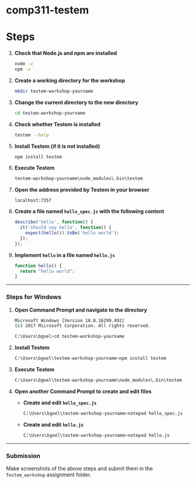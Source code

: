 # comp311-testem
# Steps

1. **Check that Node.js and npm are installed**
   ```sh
   node -v
   npm -v
   ```

2. **Create a working directory for the workshop**
   ```sh
   mkdir testem-workshop-yourname
   ```

3. **Change the current directory to the new directory**
   ```sh
   cd testem-workshop-yourname
   ```

4. **Check whether Testem is installed**
   ```sh
   testem --help
   ```

5. **Install Testem (if it is not installed)**
   ```sh
   npm install testem
   ```

6. **Execute Testem**
   ```sh
   testem-workshop-yourname\node_modules\.bin\testem
   ```

7. **Open the address provided by Testem in your browser**
   ```
   localhost:7357
   ```

8. **Create a file named `hello_spec.js` with the following content**
   ```js
   describe('hello', function() {
     it('should say hello', function() {
       expect(hello()).toBe('hello world');
     });
   });
   ```

9. **Implement `hello` in a file named `hello.js`**
   ```js
   function hello() {
     return "hello world";
   }
   ```

---

### Steps for Windows

1. **Open Command Prompt and navigate to the directory**
   ```sh
   Microsoft Windows [Version 10.0.16299.492]
   (c) 2017 Microsoft Corporation. All rights reserved.

   C:\Users\bgoel>cd testem-workshop-yourname
   ```

2. **Install Testem**
   ```sh
   C:\Users\bgoel\testem-workshop-yourname>npm install testem
   ```

3. **Execute Testem**
   ```sh
   C:\Users\bgoel\testem-workshop-yourname\node_modules\.bin\testem
   ```

4. **Open another Command Prompt to create and edit files**

   - **Create and edit `hello_spec.js`**
     ```sh
     C:\Users\bgoel\testem-workshop-yourname>notepad hello_spec.js
     ```

   - **Create and edit `hello.js`**
     ```sh
     C:\Users\bgoel\testem-workshop-yourname>notepad hello.js
     ```

---

### Submission

Make screenshots of the above steps and submit them in the `Testem_workshop` assignment folder.